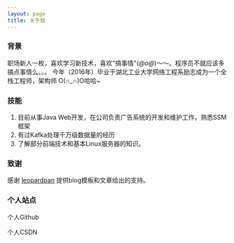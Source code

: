 ```yaml
---
layout: page
title: 关于我 
---
```


### 背景
职场新人一枚，喜欢学习新技术，喜欢"搞事情"(*@ο@*)～～。程序员不就应该多搞点事情么。。。
今年（2016年）毕业于湖北工业大学网络工程系励志成为一个全栈工程师，架构师 O(∩_∩)O哈哈~

### 技能
1. 目前从事Java Web开发，在公司负责广告系统的开发和维护工作，熟悉SSM框架
2. 有过Kafka处理千万级数据量的经历
3. 了解部分前端技术和基本Linux服务器的知识。

### 致谢
感谢 <a href="http://baixin.io" target="_blank">leopardpan</a> 提供blog模板和文章给出的支持。

### 个人站点
<a href="https://github.com/zhuSilence" style="text-decoration: none" target="_blank">个人Github</a>

<a href="http://blog.csdn.net/u010900376" style="text-decoration: none" target="_blank">个人CSDN</a>

